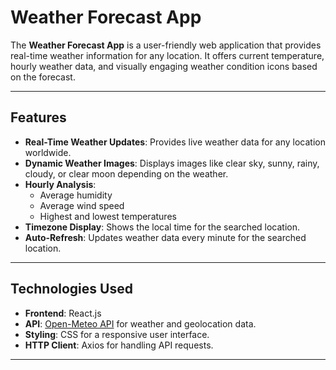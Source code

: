 # Weather Forecast App

The **Weather Forecast App** is a user-friendly web application that provides real-time weather information for any location. It offers current temperature, hourly weather data, and visually engaging weather condition icons based on the forecast.

---

## Features
- **Real-Time Weather Updates**: Provides live weather data for any location worldwide.
- **Dynamic Weather Images**: Displays images like clear sky, sunny, rainy, cloudy, or clear moon depending on the weather.
- **Hourly Analysis**:
  - Average humidity
  - Average wind speed
  - Highest and lowest temperatures
- **Timezone Display**: Shows the local time for the searched location.
- **Auto-Refresh**: Updates weather data every minute for the searched location.

---

## Technologies Used
- **Frontend**: React.js
- **API**: [Open-Meteo API](https://open-meteo.com/) for weather and geolocation data.
- **Styling**: CSS for a responsive user interface.
- **HTTP Client**: Axios for handling API requests.

---
